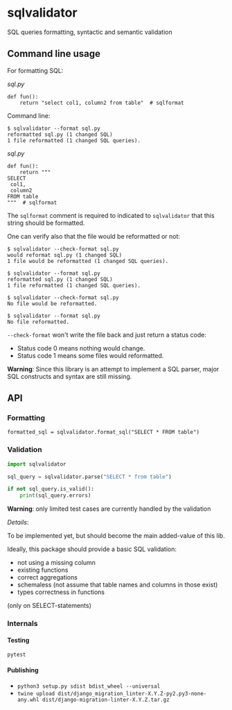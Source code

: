 # sqlvalidator

SQL queries formatting, syntactic and semantic validation

## Command line usage

For formatting SQL:

_sql.py_
```
def fun():
    return "select col1, column2 from table"  # sqlformat
```

Command line:
```
$ sqlvalidator --format sql.py
reformatted sql.py (1 changed SQL)
1 file reformatted (1 changed SQL queries).
```

_sql.py_
```
def fun():
    return """
SELECT
 col1,
 column2
FROM table
"""  # sqlformat

```

The `sqlformat` comment is required to indicated to `sqlvalidator` that this string should be formatted.

One can verify also that the file would be reformatted or not:
```
$ sqlvalidator --check-format sql.py
would reformat sql.py (1 changed SQL)
1 file would be reformatted (1 changed SQL queries).

$ sqlvalidator --format sql.py
reformatted sql.py (1 changed SQL)
1 file reformatted (1 changed SQL queries).
```

```
$ sqlvalidator --check-format sql.py
No file would be reformatted.

$ sqlvalidator --format sql.py
No file reformatted.
```

`--check-format` won't write the file back and just return a status code:
* Status code 0 means nothing would change.
* Status code 1 means some files would reformatted.


**Warning**: Since this library is an attempt to implement a SQL parser, major SQL constructs and syntax are still missing.

## API

### Formatting

`formatted_sql = sqlvalidator.format_sql("SELECT * FROM table")`

### Validation

```python
import sqlvalidator

sql_query = sqlvalidator.parse("SELECT * from table")

if not sql_query.is_valid():
    print(sql_query.errors)
```

**Warning**: only limited test cases are currently handled by the validation

_Details_:

To be implemented yet, but should become the main added-value of this lib.

Ideally, this package should provide a basic SQL validation:
* not using a missing column
* existing functions
* correct aggregations
* schemaless (not assume that table names and columns in those exist)
* types correctness in functions

(only on SELECT-statements)

### Internals

#### Testing

`pytest`

#### Publishing

* `python3 setup.py sdist bdist_wheel --universal`
* `twine upload dist/django_migration_linter-X.Y.Z-py2.py3-none-any.whl dist/django-migration-linter-X.Y.Z.tar.gz`
